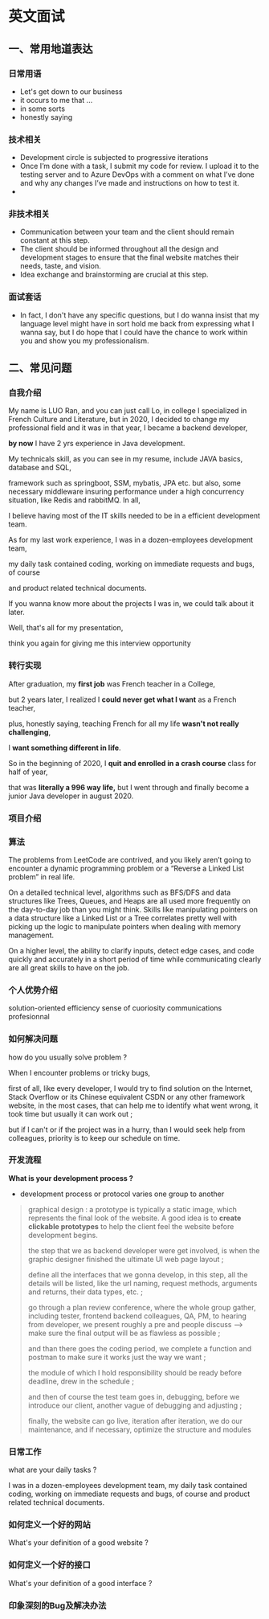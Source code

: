 # 英文面试



## 一、常用地道表达

### 日常用语

- Let's get down to our business
- it occurs to me that ...
- in some sorts
- honestly saying 



### 技术相关

- Development circle      is subjected to      progressive iterations
- Once I’m done with a task, I submit my code for review. I upload it to the testing server and to Azure DevOps with a comment on what I’ve done and why any changes I’ve made and instructions on how to test it. 
- 





### 非技术相关

- Communication between    your team and the client      should remain constant at this step. 
- The client should be informed throughout all the design and development stages to ensure that the final website matches their needs, taste, and vision. 
- Idea exchange and brainstorming are crucial at this step. 



### 面试套话

- In fact, I don't have any specific questions, but I do wanna insist that my language level might have in sort hold me back from expressing what I wanna say, but I do hope that I could have the chance to work within you and show you my professionalism.



## 二、常见问题



### 自我介绍

My name is LUO Ran, and you can just call Lo, in college I specialized in French Culture and Literature, but in 2020, I decided to change my professional field and it was in that year, I became a backend developer, 

**by now** I have 2 yrs experience in Java development.

 

My technicals skill, as you can see in my resume, include JAVA basics, database and SQL, 

framework such as springboot, SSM, mybatis, JPA etc. but also, some necessary middleware insuring performance under a high concurrency situation, like Redis and rabbitMQ. In all, 

I believe having most of the IT skills needed to be in a efficient development team.



As for my last work experience, I was in a dozen-employees development team, 

my daily task contained coding, working on immediate requests and bugs, of course 

and product related technical documents. 

If you wanna know more about the projects I was in, we could talk about it later.



Well, that's all for my presentation, 

think you again for giving me this interview opportunity



### 转行实现

After graduation, my **first job** was French teacher in a College, 

but 2 years later, I realized I **could never get what I want** as a  French teacher, 

plus, honestly saying, teaching French for all my life **wasn't not really challenging**, 

I **want something different in life**. 

So in the beginning of 2020, I **quit and enrolled in a crash course** class for half of year, 

that was **literally a 996 way life,** but I went through and finally become a junior Java developer in august 2020.



### 项目介绍







### 算法

The problems from LeetCode are contrived, and you likely aren’t going to encounter a dynamic programming problem or a “Reverse a Linked List problem” in real life. 

On a detailed technical level, algorithms such as BFS/DFS and data structures like Trees, Queues, and Heaps are all used more frequently on the day-to-day job than you might think. Skills like manipulating pointers on a data structure like a Linked List or a Tree correlates pretty well with picking up the logic to manipulate pointers when dealing with memory management. 

On a higher level, the ability to clarify inputs, detect edge cases, and code quickly and accurately in a short period of time while communicating clearly are all great skills to have on the job. 



### 个人优势介绍



solution-oriented
efficiency
sense of cuoriosity
communications
profesionnal





### 如何解决问题

how do you usually solve problem ?

When I encounter problems or tricky bugs, 

first of all, like every developer, I would try to find solution on the Internet, Stack Overflow or its Chinese equivalent CSDN or any other framework website, in the most cases, that can help me to identify what went wrong, it took time but usually it can work out ;

but if I can't or if the project was in a hurry, than I would seek help from colleagues, priority is to keep our schedule on time.



### 开发流程

**What is your development process ?**

- development process or protocol varies one group to another

> graphical design : a prototype is typically a static image, which represents the final look of the website. A good idea is to **create clickable prototypes** to help the client feel the website before development begins.  
>
> 
>
> the step that we as backend developer were get involved, is when the graphic designer finished the ultimate UI web page layout ;
>
> 
>
> define all the interfaces that we gonna develop, in this step, all the details will be listed, like the url naming, request methods, arguments and returns, their data types, etc. ;
>
> 
>
> go through a plan review conference, where the whole group gather, including tester, frontend backend colleagues, QA, PM, to hearing from developer, we present roughly a pre and people discuss --> make sure the final output will be as flawless as possible ;
>
> 
>
> and than there goes the coding period, we complete a function and postman to make sure it works just the way we want ;
>
> 
>
> the module of which I hold responsibility should be ready before deadline, drew in the schedule ;
>
> 
>
> and then of course the test team goes in, debugging, before we introduce our client, another vague of debugging and adjusting ;
>
> 
>
> finally, the website can go live, iteration after iteration, we do our maintenance, and if necessary, optimize the structure and modules
>
> 
















### 日常工作

what are your daily tasks ?

I was in a dozen-employees development team, my daily task contained coding, working on immediate requests and bugs, of course and product related technical documents. 



### 如何定义一个好的网站

What's your definition of a good website ?





### 如何定义一个好的接口

What's your definition of a good interface ?







### 印象深刻的Bug及解决办法



